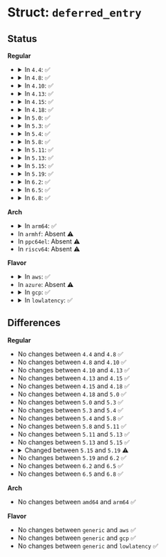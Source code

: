 # Struct: <code>deferred_entry</code>

## Status
<b>Regular</b>
<ul>
<li>
<details>
<summary>In <code>4.4</code>: ✅</summary>

```c
struct deferred_entry {
    struct list_head list;
    grant_ref_t ref;
    bool ro;
    uint16_t warn_delay;
    struct page *page;
};
```
</details>
</li>
<li>
<details>
<summary>In <code>4.8</code>: ✅</summary>

```c
struct deferred_entry {
    struct list_head list;
    grant_ref_t ref;
    bool ro;
    uint16_t warn_delay;
    struct page *page;
};
```
</details>
</li>
<li>
<details>
<summary>In <code>4.10</code>: ✅</summary>

```c
struct deferred_entry {
    struct list_head list;
    grant_ref_t ref;
    bool ro;
    uint16_t warn_delay;
    struct page *page;
};
```
</details>
</li>
<li>
<details>
<summary>In <code>4.13</code>: ✅</summary>

```c
struct deferred_entry {
    struct list_head list;
    grant_ref_t ref;
    bool ro;
    uint16_t warn_delay;
    struct page *page;
};
```
</details>
</li>
<li>
<details>
<summary>In <code>4.15</code>: ✅</summary>

```c
struct deferred_entry {
    struct list_head list;
    grant_ref_t ref;
    bool ro;
    uint16_t warn_delay;
    struct page *page;
};
```
</details>
</li>
<li>
<details>
<summary>In <code>4.18</code>: ✅</summary>

```c
struct deferred_entry {
    struct list_head list;
    grant_ref_t ref;
    bool ro;
    uint16_t warn_delay;
    struct page *page;
};
```
</details>
</li>
<li>
<details>
<summary>In <code>5.0</code>: ✅</summary>

```c
struct deferred_entry {
    struct list_head list;
    grant_ref_t ref;
    bool ro;
    uint16_t warn_delay;
    struct page *page;
};
```
</details>
</li>
<li>
<details>
<summary>In <code>5.3</code>: ✅</summary>

```c
struct deferred_entry {
    struct list_head list;
    grant_ref_t ref;
    bool ro;
    uint16_t warn_delay;
    struct page *page;
};
```
</details>
</li>
<li>
<details>
<summary>In <code>5.4</code>: ✅</summary>

```c
struct deferred_entry {
    struct list_head list;
    grant_ref_t ref;
    bool ro;
    uint16_t warn_delay;
    struct page *page;
};
```
</details>
</li>
<li>
<details>
<summary>In <code>5.8</code>: ✅</summary>

```c
struct deferred_entry {
    struct list_head list;
    grant_ref_t ref;
    bool ro;
    uint16_t warn_delay;
    struct page *page;
};
```
</details>
</li>
<li>
<details>
<summary>In <code>5.11</code>: ✅</summary>

```c
struct deferred_entry {
    struct list_head list;
    grant_ref_t ref;
    bool ro;
    uint16_t warn_delay;
    struct page *page;
};
```
</details>
</li>
<li>
<details>
<summary>In <code>5.13</code>: ✅</summary>

```c
struct deferred_entry {
    struct list_head list;
    grant_ref_t ref;
    bool ro;
    uint16_t warn_delay;
    struct page *page;
};
```
</details>
</li>
<li>
<details>
<summary>In <code>5.15</code>: ✅</summary>

```c
struct deferred_entry {
    struct list_head list;
    grant_ref_t ref;
    bool ro;
    uint16_t warn_delay;
    struct page *page;
};
```
</details>
</li>
<li>
<details>
<summary>In <code>5.19</code>: ✅</summary>

```c
struct deferred_entry {
    struct list_head list;
    grant_ref_t ref;
    uint16_t warn_delay;
    struct page *page;
};
```
</details>
</li>
<li>
<details>
<summary>In <code>6.2</code>: ✅</summary>

```c
struct deferred_entry {
    struct list_head list;
    grant_ref_t ref;
    uint16_t warn_delay;
    struct page *page;
};
```
</details>
</li>
<li>
<details>
<summary>In <code>6.5</code>: ✅</summary>

```c
struct deferred_entry {
    struct list_head list;
    grant_ref_t ref;
    uint16_t warn_delay;
    struct page *page;
};
```
</details>
</li>
<li>
<details>
<summary>In <code>6.8</code>: ✅</summary>

```c
struct deferred_entry {
    struct list_head list;
    grant_ref_t ref;
    uint16_t warn_delay;
    struct page *page;
};
```
</details>
</li>
</ul>
<b>Arch</b>
<ul>
<li>
<details>
<summary>In <code>arm64</code>: ✅</summary>

```c
struct deferred_entry {
    struct list_head list;
    grant_ref_t ref;
    bool ro;
    uint16_t warn_delay;
    struct page *page;
};
```
</details>
</li>
<li>
In <code>armhf</code>: Absent ⚠️
</li>
<li>
In <code>ppc64el</code>: Absent ⚠️
</li>
<li>
In <code>riscv64</code>: Absent ⚠️
</li>
</ul>
<b>Flavor</b>
<ul>
<li>
<details>
<summary>In <code>aws</code>: ✅</summary>

```c
struct deferred_entry {
    struct list_head list;
    grant_ref_t ref;
    bool ro;
    uint16_t warn_delay;
    struct page *page;
};
```
</details>
</li>
<li>
In <code>azure</code>: Absent ⚠️
</li>
<li>
<details>
<summary>In <code>gcp</code>: ✅</summary>

```c
struct deferred_entry {
    struct list_head list;
    grant_ref_t ref;
    bool ro;
    uint16_t warn_delay;
    struct page *page;
};
```
</details>
</li>
<li>
<details>
<summary>In <code>lowlatency</code>: ✅</summary>

```c
struct deferred_entry {
    struct list_head list;
    grant_ref_t ref;
    bool ro;
    uint16_t warn_delay;
    struct page *page;
};
```
</details>
</li>
</ul>

## Differences
<b>Regular</b>
<ul>
<li>
No changes between <code>4.4</code> and <code>4.8</code> ✅
</li>
<li>
No changes between <code>4.8</code> and <code>4.10</code> ✅
</li>
<li>
No changes between <code>4.10</code> and <code>4.13</code> ✅
</li>
<li>
No changes between <code>4.13</code> and <code>4.15</code> ✅
</li>
<li>
No changes between <code>4.15</code> and <code>4.18</code> ✅
</li>
<li>
No changes between <code>4.18</code> and <code>5.0</code> ✅
</li>
<li>
No changes between <code>5.0</code> and <code>5.3</code> ✅
</li>
<li>
No changes between <code>5.3</code> and <code>5.4</code> ✅
</li>
<li>
No changes between <code>5.4</code> and <code>5.8</code> ✅
</li>
<li>
No changes between <code>5.8</code> and <code>5.11</code> ✅
</li>
<li>
No changes between <code>5.11</code> and <code>5.13</code> ✅
</li>
<li>
No changes between <code>5.13</code> and <code>5.15</code> ✅
</li>
<li>
<details>
<summary>Changed between <code>5.15</code> and <code>5.19</code> ⚠️</summary>
<ul>
<li>
<b>Field removed. </b>
<code>bool ro</code>
</li>
</ul>
</details>
</li>
<li>
No changes between <code>5.19</code> and <code>6.2</code> ✅
</li>
<li>
No changes between <code>6.2</code> and <code>6.5</code> ✅
</li>
<li>
No changes between <code>6.5</code> and <code>6.8</code> ✅
</li>
</ul>
<b>Arch</b>
<ul>
<li>
No changes between <code>amd64</code> and <code>arm64</code> ✅
</li>
</ul>
<b>Flavor</b>
<ul>
<li>
No changes between <code>generic</code> and <code>aws</code> ✅
</li>
<li>
No changes between <code>generic</code> and <code>gcp</code> ✅
</li>
<li>
No changes between <code>generic</code> and <code>lowlatency</code> ✅
</li>
</ul>
